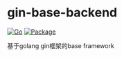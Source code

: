 # gin-base-backend
[![Go](https://github.com/mageia/gin-backend-template/actions/workflows/base.yml/badge.svg)](https://github.com/mageia/gin-backend-template/actions/workflows/base.yml)
[![Package](https://github.com/mageia/gin-backend-template/actions/workflows/package.yml/badge.svg)](https://github.com/mageia/gin-backend-template/pkgs/container/gin-template)

基于golang gin框架的base framework

